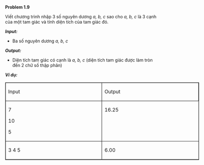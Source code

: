 <div class="problem_description" id="problem_description">
			
<p><strong>Problem 1.9</strong></p>

<p>Viết chương&nbsp;trình nhập 3 số nguyên dương <em>a, b, c</em> sao cho <em>a, b, c </em>là 3 cạnh của một tam giác và tính diện tích của tam giác đó.</p>

<p><strong><em>Input: </em></strong></p>

<ul>
	<li>Ba số nguyên dương <em>a, b, c</em></li>
</ul>

<p><strong><em>Output:</em></strong></p>

<ul>
	<li>Diện tích tam giác có&nbsp;cạnh là<em>&nbsp;a, b, c </em>(diện tích tam giác được làm tròn đến 2 chữ số thập phân)</li>
</ul>

<p><strong><em>Ví&nbsp;dụ:</em></strong></p>

<table border="1" cellpadding="0" cellspacing="0" style="width:473.0pt">
	<tbody>
		<tr>
			<td style="border-color:black; height:27.25pt; vertical-align:top; width:236.5pt">
			<p>Input</p>
			</td>
			<td style="border-color:black; height:27.25pt; vertical-align:top; width:236.5pt">
			<p>Output</p>
			</td>
		</tr>
		<tr>
			<td style="border-color:black; height:27.25pt; vertical-align:top; width:236.5pt">
			<p>7</p>
			<p>10</p>
			<p>5</p>
			</td>
			<td style="height:27.25pt; vertical-align:top; width:236.5pt">
			<p>16.25</p>
			</td>
		</tr>
		<tr>
			<td style="border-color:black; height:27.25pt; vertical-align:top; width:236.5pt">
			<p>3 4 5</p>
			</td>
			<td style="height:27.25pt; vertical-align:top; width:236.5pt">
			<p>6.00</p>
			</td>
		</tr>
	</tbody>
</table>
	